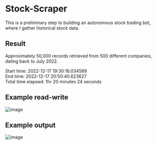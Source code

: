 # Stock-Scraper

This is a preliminary step to building an autonomous stock trading bot, where I gather historical stock data.

## Result
Approximately 50,000 records retrieved from 500 different companies, dating back to July 2022.  

Start time: 2022-12-17 19:30:16.034589  
End time: 2022-12-17 20:50:40.623627  
Total time elapsed: 1hr 20 minutes 24 seconds

## Example read-write
![image](https://user-images.githubusercontent.com/78764838/208282420-0c3aeda2-fb07-41a7-8343-f0cceffef635.png)

## Example output
![image](https://user-images.githubusercontent.com/78764838/208282443-f7cb2278-51a3-4fc7-a0e2-108951109a56.png)
